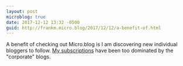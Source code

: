 ```yaml
---
layout: post
microblog: true
date: 2017-12-12 13:32 -0500
guid: http://frankm.micro.blog/2017/12/12/a-benefit-of.html
---
```

A benefit of checking out Micro.blog is I am discovering new individual bloggers to follow. [My subscriptions](http://mywebstream.net:1999/users/frankm/myOutlines/rssSubscriptions.opml) have been too dominated by the "corporate" blogs.
